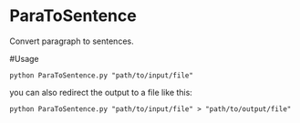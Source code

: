 # ParaToSentence
Convert paragraph to sentences.

#Usage

```shell
python ParaToSentence.py "path/to/input/file"
```
you can also redirect the output to a file like this:

```shell
python ParaToSentence.py "path/to/input/file" > "path/to/output/file"
```
